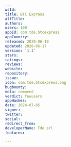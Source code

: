 ```yaml
---
wsId: 
title: BTC Express
altTitle: 
authors: 
users: 100
appId: com.tde.btcexpress
appCountry: 
released: 2020-06-10
updated: 2020-06-17
version: '1.1'
stars: 
ratings: 
reviews: 
website: 
repository: 
issue: 
icon: com.tde.btcexpress.png
bugbounty: 
meta: removed
verdict: fewusers
appHashes: 
date: 2024-07-05
signer: 
twitter: 
social: 
redirect_from: 
developerName: Tde srl
features: 

---
```


